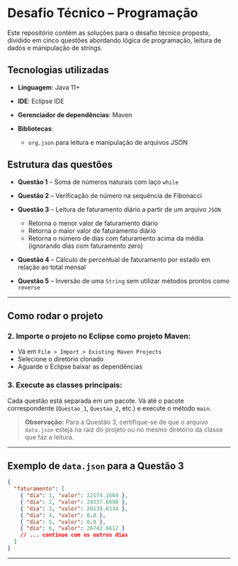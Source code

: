 # Desafio Técnico – Programação

Este repositório contém as soluções para o desafio técnico proposto, dividido em cinco questões abordando lógica de programação, leitura de dados e manipulação de strings.

## Tecnologias utilizadas

* **Linguagem**: Java 11+
* **IDE**: Eclipse IDE
* **Gerenciador de dependências**: Maven
* **Bibliotecas**:

  * `org.json` para leitura e manipulação de arquivos JSON

## Estrutura das questões

* **Questão 1** – Soma de números naturais com laço `while`
* **Questão 2** – Verificação de número na sequência de Fibonacci
* **Questão 3** – Leitura de faturamento diário a partir de um arquivo `JSON`

  * Retorna o menor valor de faturamento diário
  * Retorna o maior valor de faturamento diário
  * Retorna o número de dias com faturamento acima da média (ignorando dias com faturamento zero)
* **Questão 4** – Cálculo de percentual de faturamento por estado em relação ao total mensal
* **Questão 5** – Inversão de uma `String` sem utilizar métodos prontos como `reverse`

---

## Como rodar o projeto

### 2. Importe o projeto no Eclipse como projeto Maven:

* Vá em `File > Import > Existing Maven Projects`
* Selecione o diretório clonado
* Aguarde o Eclipse baixar as dependências

### 3. Execute as classes principais:

Cada questão está separada em um pacote. Vá até o pacote correspondente (`Questao_1`, `Questao_2`, etc.) e execute o método `main`.

> **Observação:**
> Para a Questão 3, certifique-se de que o arquivo `data.json` esteja na raiz do projeto ou no mesmo diretório da classe que faz a leitura.

---

## Exemplo de `data.json` para a Questão 3

```json
{
  "faturamento": [
    { "dia": 1, "valor": 22174.1664 },
    { "dia": 2, "valor": 24537.6698 },
    { "dia": 3, "valor": 26139.6134 },
    { "dia": 4, "valor": 0.0 },
    { "dia": 5, "valor": 0.0 },
    { "dia": 6, "valor": 26742.6612 }
    // ... continue com os outros dias
  ]
}
```

---
